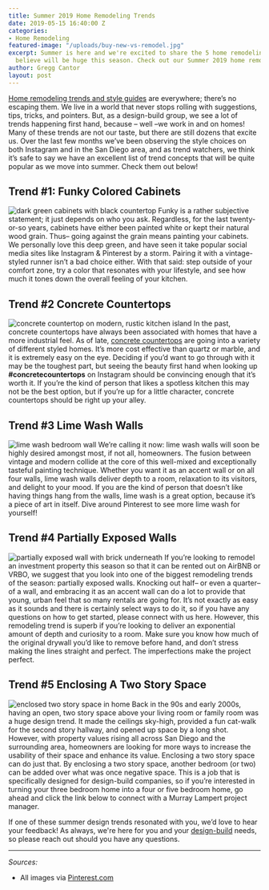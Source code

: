 ```yaml
---
title: Summer 2019 Home Remodeling Trends
date: 2019-05-15 16:40:00 Z
categories:
- Home Remodeling
featured-image: "/uploads/buy-new-vs-remodel.jpg"
excerpt: Summer is here and we're excited to share the 5 home remodeling trends we
  believe will be huge this season. Check out our Summer 2019 home remodeling trends.
author: Gregg Cantor
layout: post
---
```


[Home remodeling trends and style guides](/4-home-remodeling-trends-to-watch-for-2019/) are everywhere; there’s no escaping them. We live in a world that never stops rolling with suggestions, tips, tricks, and pointers. But, as a design-build group, we see a lot of trends happening first hand, because – well –we work in and on homes! Many of these trends are not our taste, but there are still dozens that excite us. Over the last few months we’ve been observing the style choices on both Instagram and in the San Diego area, and as trend watchers, we think it’s safe to say we have an excellent list of trend concepts that will be quite popular as we move into summer. Check them out below!

## Trend #1: Funky Colored Cabinets
![dark green cabinets with black countertop](https://i.pinimg.com/564x/d2/2a/d0/d22ad0c365740664668335b6f3c9ad97.jpg)
Funky is a rather subjective statement; it just depends on who you ask. Regardless, for the last twenty-or-so years, cabinets have either been painted white or kept their natural wood grain. Thus– going against the grain means painting your cabinets. We personally love this deep green, and have seen it take popular social media sites like Instagram & Pinterest by a storm. Pairing it with a vintage-styled runner isn’t a bad choice either. With that said: step outside of your comfort zone, try a color that resonates with your lifestyle, and see how much it tones down the overall feeling of your kitchen. 

## Trend #2 Concrete Countertops
![concrete countertop on modern, rustic kitchen island](https://i.pinimg.com/564x/4f/af/5a/4faf5a6f8e1e42215312a4479048e6bc.jpg)
In the past, concrete countertops have always been associated with homes that have a more industrial feel. As of late, [concrete countertops](/the-most-popular-materials-for-kitchen-countertops/) are going into a variety of different styled homes. It’s more cost effective than quartz or marble, and it is extremely easy on the eye. Deciding if you’d want to go through with it may be the toughest part, but seeing the beauty first hand when looking up **#concretecountertops** on Instagram should be convincing enough that it’s worth it. If you’re the kind of person that likes a spotless kitchen this may not be the best option, but if you’re up for a little character, concrete countertops should be right up your alley.

## Trend #3 Lime Wash Walls
![lime wash bedroom wall](https://i.pinimg.com/564x/b6/63/a1/b663a19f8c393958bac6925a4696f39b.jpg)
We’re calling it now: lime wash walls will soon be highly desired amongst most, if not all, homeowners. The fusion between vintage and modern collide at the core of this well-mixed and exceptionally tasteful painting technique. Whether you want it as an accent wall or on all four walls, lime wash walls deliver depth to a room, relaxation to its visitors, and delight to your mood. If you are the kind of person that doesn’t like having things hang from the walls, lime wash is a great option, because it’s a piece of art in itself. Dive around Pinterest to see more lime wash for yourself!

## Trend #4 Partially Exposed Walls
![partially exposed wall with brick underneath](https://i.pinimg.com/564x/e4/4c/39/e44c39cebbed2c315b08af8b6e92dd97.jpg)
If you’re looking to remodel an investment property this season so that it can be rented out on AirBNB or VRBO, we suggest that you look into one of the biggest remodeling trends of the season: partially exposed walls. Knocking out half– or even a quarter– of a wall, and embracing it as an accent wall can do a lot to provide that young, urban feel that so many rentals are going for. It’s not exactly as easy as it sounds and there is certainly select ways to do it, so if you have any questions on how to get started, please connect with us here. However, this remodeling trend is superb if you’re looking to deliver an exponential amount of depth and curiosity to a room. Make sure you know how much of the original drywall you’d like to remove before hand, and don’t stress making the lines straight and perfect. The imperfections make the project perfect.

## Trend #5 Enclosing A Two Story Space
![enclosed two story space in home](https://i.pinimg.com/564x/65/03/08/6503082517d2f67f5e35c474c41aef13.jpg)
Back in the 90s and early 2000s, having an open, two story space above your living room or family room was a huge design trend. It made the ceilings sky-high, provided a fun cat-walk for the second story hallway, and opened up space by a long shot. However, with property values rising all across San Diego and the surrounding area, homeowners are looking for more ways to increase the usability of their space and enhance its value. Enclosing a two story space can do just that. By enclosing a two story space, another bedroom (or two) can be added over what was once negative space. This is a job that is specifically designed for design-build companies, so if you’re interested in turning your three bedroom home into a four or five bedroom home, go ahead and click the link below to connect with a Murray Lampert project manager.

If one of these summer design trends resonated with you, we’d love to hear your feedback! As always, we're here for you and your [design-build](/san-diego-design-build-contractors) needs, so please reach out should you have any questions.

---
_Sources:_
- All images via [Pinterest.com](https://www.pinterest.com/)